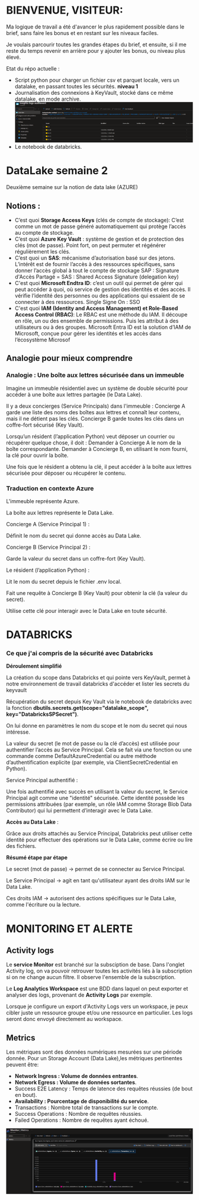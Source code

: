# BIENVENUE, VISITEUR:
Ma logique de travail a été d'avancer le plus rapidement possible dans le brief, sans faire les bonus et en restant sur les niveaux faciles.

Je voulais parcourir toutes les grandes étapes du brief, et ensuite, si il me reste du temps revenir en arrière pour y ajouter les bonus, ou niveau plus élevé. 

Etat du répo actuelle :
  - Script python pour charger un fichier csv et parquet locale, vers un datalake, en passant toutes les sécurités. **niveau 1**
  - Journalisation des connexions à KeyVault, stocké dans ce même datalake, en mode archive. 
  ![le screenshot des archives de journalisation](./screenshot/image.png)
  - Le notebook de databricks. 





# DataLake semaine 2
Deuxième semaine sur la notion de data lake (AZURE)

## Notions : 
- C’est quoi **Storage Access Keys** (clés de compte de stockage): 
	C’est comme un mot de passe généré automatiquement qui protège l’accès au compte de stockage.
- C’est quoi **Azure Key Vault** :
	système de gestion et de protection des clés (mot de passe). Point fort, on peut permuter et régénérer régulièrement les clés.
- C’est quoi un **SAS**: 
	mécanisme d’autorisation basé sur des jetons. L’intérêt est de fournir l’accès à des ressources spécifiques, sans donner l’accès global à tout le compte de stockage 
    SAP : Signature d'Accès Partagé = SAS : Shared Access Signature (delegation key)
- C'est quoi **Microsoft Endtra ID**:
     c’est un outil qui permet de gérer qui peut accéder à quoi, où service de gestion des identités et des accès.
     Il vérifie l’identité des personnes ou des applications qui essaient de se connecter à des ressources.
     Single Signe On : SSO
- C'est quoi **IAM (Identity and Access Management) et Role-Based Access Control (RBAC)**:
    Le RBAC est une méthode du IAM. Il découpe en rôle, un ou des ensemble de permissions. Puis les attribut à des utilisateurs ou à des groupes. Microsoft Entra ID est la solution d’IAM de Microsoft, conçue pour gérer les identités et les accès dans l’écosystème Microsof

## Analogie pour mieux comprendre

### Analogie : Une boîte aux lettres sécurisée dans un immeuble

Imagine un immeuble résidentiel avec un système de double sécurité pour accéder à une boîte aux lettres partagée (le Data Lake).

Il y a deux concierges (Service Principals) dans l'immeuble :
Concierge A garde une liste des noms des boîtes aux lettres et connaît leur contenu, mais il ne détient pas les clés.
Concierge B garde toutes les clés dans un coffre-fort sécurisé (Key Vault).

Lorsqu’un résident (l’application Python) veut déposer un courrier ou récupérer quelque chose, il doit :
Demander à Concierge A le nom de la boîte correspondante.
Demander à Concierge B, en utilisant le nom fourni, la clé pour ouvrir la boîte.

Une fois que le résident a obtenu la clé, il peut accéder à la boîte aux lettres sécurisée pour déposer ou récupérer le contenu.

### Traduction en contexte Azure

L'immeuble représente Azure.

La boîte aux lettres représente le Data Lake.

Concierge A (Service Principal 1) :

Définit le nom du secret qui donne accès au Data Lake.

Concierge B (Service Principal 2) :

Garde la valeur du secret dans un coffre-fort (Key Vault).

Le résident (l’application Python) :

Lit le nom du secret depuis le fichier .env local.

Fait une requête à Concierge B (Key Vault) pour obtenir la clé (la valeur du secret).

Utilise cette clé pour interagir avec le Data Lake en toute sécurité.


# DATABRICKS
### Ce que j'ai compris de la sécurité avec Databricks 

**Déroulement simplifié**
    
La création du scope dans Databricks et qui pointe vers KeyVault, permet à notre environnement de travail databricks d'accéder et lister les secrets du keyvault

Récupération du secret depuis Key Vault via le notebook de databricks avec la fonction **dbutils.secrets.get(scope="datalake_scope", key="DatabricksSPSecret")**.

On lui donne en paramètres le nom du scope et le nom du secret qui nous intéresse.

La valeur du secret (le mot de passe ou la clé d’accès) est utilisée pour authentifier l’accès au Service Principal. Cela se fait via une fonction ou une commande comme DefaultAzureCredential ou autre méthode d’authentification explicite (par exemple, via ClientSecretCredential en Python).

Service Principal authentifié :

Une fois authentifié avec succès en utilisant la valeur du secret, le Service Principal agit comme une "identité" sécurisée.
Cette identité possède les permissions attribuées (par exemple, un rôle IAM comme Storage Blob Data Contributor) qui lui permettent d’interagir avec le Data Lake.

**Accès au Data Lake** :

Grâce aux droits attachés au Service Principal, Databricks peut utiliser cette identité pour effectuer des opérations sur le Data Lake, comme écrire ou lire des fichiers.

**Résumé étape par étape**

Le secret (mot de passe) → permet de se connecter au Service Principal.

Le Service Principal → agit en tant qu'utilisateur ayant des droits IAM sur le Data Lake.

Ces droits IAM → autorisent des actions spécifiques sur le Data Lake, comme l'écriture ou la lecture.

# MONITORING ET ALERTE

## Activity logs

Le **service Monitor** est branché sur la subsciption de base. Dans l'onglet Activity log, on va pouvoir retrouver toutes les activités liés à la subscription si on ne change aucun filtre. Il observe l'ensemble de la subscription. 

Le **Log Analytics Workspace** est une BDD dans laquel on peut exporter et analyser des logs, provenant de **Activity Logs** par exemple.

Lorsque je configure un export d'Activity Logs vers un workspace, je peux cibler juste un ressource groupe et/ou une ressource en particulier. Les logs seront donc envoyé directement au workspace. 

## Metrics

Les métriques sont des données numériques mesurées sur une période donnée. Pour un Storage Account (Data Lake),les métriques pertinentes peuvent être:

  - **Network Ingress : Volume de données entrantes**.
  - **Network Egress : Volume de données sortantes**.
  - Success E2E Latency : Temps de latence des requêtes réussies (de bout en bout).
  - **Availability : Pourcentage de disponibilité du service**.
  - Transactions : Nombre total de transactions sur le compte.
  - Success Operations : Nombre de requêtes réussies.
  - Failed Operations : Nombre de requêtes ayant échoué.


![alt text](./screenshot/metrics.png)